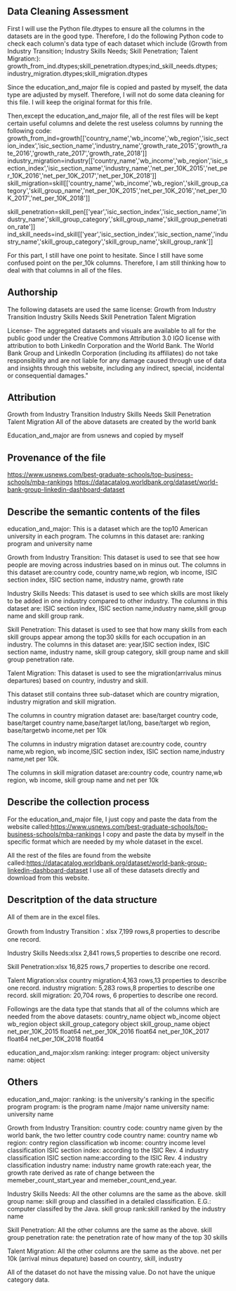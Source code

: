 
## Data Cleaning Assessment

First I will use the Python file.dtypes to ensure all the columns in the datasets are in the good type. Therefore, I do the following Python code to check each column's data type of each dataset which include (Growth from Industry Transition; Industry Skills Needs; Skill Penetration; Talent Migration:):
growth_from_ind.dtypes;skill_penetration.dtypes;ind_skill_needs.dtypes; industry_migration.dtypes;skill_migration.dtypes

Since the education_and_major file is copied and pasted by myself, the data type are adjusted by myself. Therefore, I will not do some data cleaning for this file. I will keep the original format for this frile.

Then,except the education_and_major file, all of the rest files will be kept certain useful columns and delete the rest useless columns by running the following code:
growth_from_ind=growth[['country_name','wb_income','wb_region','isic_section_index','isic_section_name','industry_name','growth_rate_2015','growth_rate_2016','growth_rate_2017','growth_rate_2018']]
industry_migration=industry[['country_name','wb_income','wb_region','isic_section_index','isic_section_name','industry_name','net_per_10K_2015','net_per_10K_2016','net_per_10K_2017','net_per_10K_2018']]
skill_migration=skill[['country_name','wb_income','wb_region','skill_group_category','skill_group_name','net_per_10K_2015','net_per_10K_2016','net_per_10K_2017','net_per_10K_2018']]

skill_penetration=skill_pen[['year','isic_section_index','isic_section_name','industry_name','skill_group_category','skill_group_name','skill_group_penetration_rate']]
ind_skill_needs=ind_skill[['year','isic_section_index','isic_section_name','industry_name','skill_group_category','skill_group_name','skill_group_rank']]

For this part, I still have one point to hesitate. Since I still have some confused point on the per_10k columns. Therefore, I am still thinking how to deal with that columns in all of the files.


## Authorship
The following datasets are used the same license:
Growth from Industry Transition
Industry Skills Needs
Skill Penetration
Talent Migration

License- The aggregated datasets and visuals are available to all for the public good under the Creative Commons Attribution 3.0 IGO license with attribution to both LinkedIn Corporation and the World Bank. The World Bank Group and LinkedIn Corporation (including its affiliates) do not take responsibility and are not liable for any damage caused through use of data and insights through this website, including any indirect, special, incidental or consequential damages."




## Attribution
Growth from Industry Transition
Industry Skills Needs
Skill Penetration
Talent Migration
All of the above datasets are created by the world bank

Education_and_major are from usnews and copied by myself

## Provenance of the file
https://www.usnews.com/best-graduate-schools/top-business-schools/mba-rankings
https://datacatalog.worldbank.org/dataset/world-bank-group-linkedin-dashboard-dataset


## Describe the semantic contents of the files
education_and_major: This is a dataset which are the top10 American university in each program.
The columns in this dataset are: ranking program and university name

Growth from Industry Transition:
This dataset is used to see that see how people are moving across industries based on in minus out.
The columns in this dataset are:country code, country name,wb region, wb income, ISIC section index, ISIC section name, industry name, growth rate

Industry Skills Needs:
This dataset is used to see which skills are most likely to be added in one industry compared to other industry.
The columns in this dataset are: ISIC section index, ISIC section name,industry name,skill group name and skill group rank.


Skill Penetration: 
This dataset is used to see that how many skills from each skill groups appear among the top30 skills for each occupation in an industry.
The columns in this dataset are: year,ISIC section index, ISIC section name, industry name, skill group category, skill group name and skill group penetration rate.

Talent Migration:
This dataset is used to see the migration(arrivalus minus departures) based on country, industry and skill.

This dataset still contains three sub-dataset which are country migration, industry migration and skill migration.

The columns in country migration dataset are: base/target country code, base/target country name,base/target lat/long, base/target wb region, base/targetwb income,net per 10k

The columns in industry migration dataset are:country code, country name,wb region, wb income,ISIC section index, ISIC section name,industry name,net per 10k.

The columns in skill migration dataset are:country code, country name,wb region, wb income, skill group name and net per 10k

## Describe the collection process
For the education_and_major file, I just copy and paste the data from the website called:https://www.usnews.com/best-graduate-schools/top-business-schools/mba-rankings
I copy and paste the data by myself in the specific format which are needed by my whole dataset in the excel.

All the rest of the files are found from the website called:https://datacatalog.worldbank.org/dataset/world-bank-group-linkedin-dashboard-dataset
I use all of these datasets directly and download from this website.



## Descritption of the data structure
All of them are in the excel files.

Growth from Industry Transition：xlsx
7,199 rows,8 properties to describe one record.

Industry Skills Needs:xlsx
2,841 rows,5 properties to describe one record.


Skill Penetration:xlsx
16,825 rows,7 properties to describe one record.

Talent Migration:xlsx
    country migration:4,163 rows,13 properties to describe one record.
    industry migration: 5,283 rows,8 properties to describe one record.
    skill migration: 20,704 rows, 6 properties to describe one record.

Followings are the data type that stands that all of the columns which are needed from the above datasets:
country_name             object
wb_income                object
wb_region                object
skill_group_category     object
skill_group_name         object
net_per_10K_2015        float64
net_per_10K_2016        float64
net_per_10K_2017        float64
net_per_10K_2018        float64


education_and_major:xlsm
ranking: integer
program: object
university name: object


## Others
education_and_major:
ranking: is the university's ranking in the specific program
program: is the program name /major name 
university name: university name

Growth from Industry Transition:
country code: country name given by the world bank, the two letter country code
country name: country name
wb region: contry region classification
wb income: country income level classification
ISIC section index: according to the ISIC Rev. 4 industry classification
ISIC section name:according to the ISIC Rev. 4 industry classification
industry name: industry name
growth rate:each year, the growth rate derived as rate of change between the memeber_count_start_year and memeber_count_end_year.

Industry Skills Needs:
All the other columns are the same as the above.
skill group name: skill group and classified in a detailed classification. E.G.: computer classifed by the Java.
skill group rank:skill ranked by the industry name


Skill Penetration: 
All the other columns are the same as the above.
skill group penetration rate: the penetration rate of how many of the top 30 skills

Talent Migration:
All the other columns are the same as the above.
net per 10k (arrival minus depature) based on country, skill, industry

All of the dataset do not have the missing value. Do not have the unique category data.







```python

```
